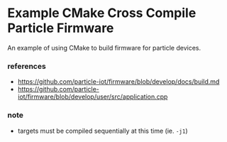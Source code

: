 Example CMake Cross Compile Particle Firmware
===

An example of using CMake to build firmware for particle devices.

### references

- https://github.com/particle-iot/firmware/blob/develop/docs/build.md
- https://github.com/particle-iot/firmware/blob/develop/user/src/application.cpp


### note

- targets must be compiled sequentially at this time (ie. `-j1`)
